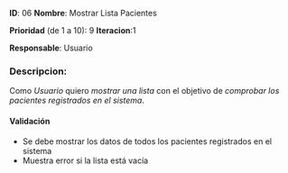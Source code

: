 **ID**: 06 
**Nombre**: Mostrar Lista Pacientes

**Prioridad** (de 1 a 10): 9 
**Iteracion**:1

**Responsable**: Usuario

### Descripcion:

Como *Usuario* quiero *mostrar una lista* con el objetivo de *comprobar los pacientes registrados en el sistema*.

#### Validación 

* Se debe mostrar los datos de todos los pacientes registrados en el sistema
* Muestra error si la lista está vacía
